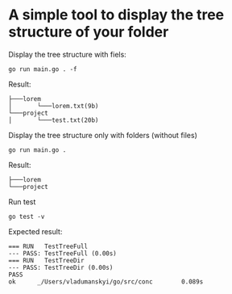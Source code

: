 A simple tool to display the tree structure of your folder
==========================================================

Display the tree structure with fiels:
```
go run main.go . -f
```

Result:
```
├───lorem
│       └───lorem.txt(9b)
└───project
│       └───test.txt(20b)
```

Display the tree structure only with folders (without files)

```
go run main.go .
```

Result:
```
├───lorem
└───project
```

Run test 
```
go test -v
```

Expected result:
```
=== RUN   TestTreeFull
--- PASS: TestTreeFull (0.00s)
=== RUN   TestTreeDir
--- PASS: TestTreeDir (0.00s)
PASS
ok      _/Users/vladumanskyi/go/src/conc        0.089s
```
